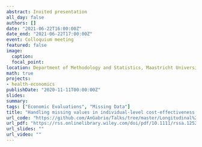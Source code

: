 ```yaml
---
abstract: Invited presentation
all_day: false
authors: []
date: "2021-06-22T16:00:00Z"
date_end: "2021-06-22T17:00:00Z"
event: Colloquium meeting
featured: false
image:
  caption: 
  focal_point: 
location: Department of Methodology and Statistics, Maastricht University, Maastricht - NL
math: true
projects:
- health-economics
publishDate: "2020-11-11T00:00:00Z"
slides: 
summary: 
tags: ["Economic Evaluations", "Missing Data"]
title: "Handling missing values in individual-level cost-effectiveness analyses"
url_code: "https://github.com/AnGabrio/Talks/tree/master/Longitudinal%20Model"
url_pdf: "https://rss.onlinelibrary.wiley.com/doi/pdf/10.1111/rssa.12522"
url_slides: ""
url_video: ""
---
```





